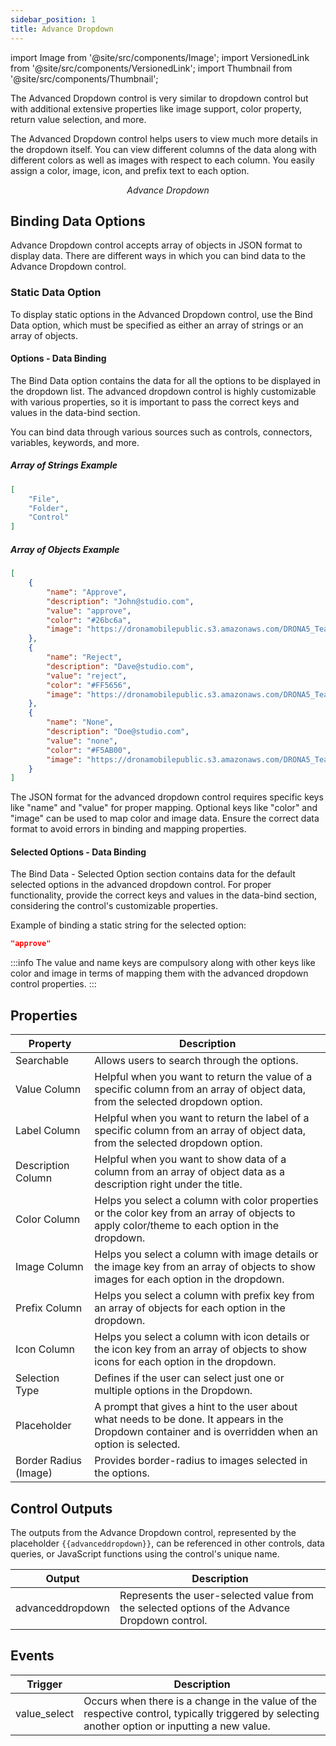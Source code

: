 ```yaml
---
sidebar_position: 1
title: Advance Dropdown
---
```


import Image from '@site/src/components/Image';
import VersionedLink from '@site/src/components/VersionedLink';
import Thumbnail from '@site/src/components/Thumbnail';

The Advanced Dropdown control is very similar to dropdown control but with additional extensive properties like image support, color property, return value selection, and more.

The Advanced Dropdown control helps users to view much more details in the dropdown itself. You can view different columns of the data along with different colors as well as images with respect to each column. You easily assign a color, image, icon, and prefix text to each option.

<figure>
  <Thumbnail src="/img/reference/controls/adv-dropdown/preview.png" alt="Advance Dropdown" />
  <figcaption align = "center"><i>Advance Dropdown</i></figcaption>
</figure>

## Binding Data Options

Advance Dropdown control accepts array of objects in JSON format to display data. There are different ways in which you can bind data to the Advance Dropdown control.


### Static Data Option

To display static options in the Advanced Dropdown control, use the Bind Data option, which must be specified as either an array of strings or an array of objects.

#### Options - Data Binding
The Bind Data option contains the data for all the options to be displayed in the dropdown list. The advanced dropdown control is highly customizable with various properties, so it is important to pass the correct keys and values in the data-bind section.

You can bind data through various sources such as controls, connectors, variables, keywords, and more.

##### Array of Strings Example

```json
[
    "File",
    "Folder",
    "Control"
]
```

##### Array of Objects Example

```json
[
    {
        "name": "Approve",
        "description": "John@studio.com",
        "value": "approve",
        "color": "#26bc6a",
        "image": "https://dronamobilepublic.s3.amazonaws.com/DRONA5_Team108/content/app/images/public/Tick_c5Abe.svg"
    },
    {
        "name": "Reject",
        "description": "Dave@studio.com",
        "value": "reject",
        "color": "#FF5656",
        "image": "https://dronamobilepublic.s3.amazonaws.com/DRONA5_Team108/content/app/images/public/Close_jCmgk.svg"
    },
    {
        "name": "None",
        "description": "Doe@studio.com",
        "value": "none",
        "color": "#F5AB00",
        "image": "https://dronamobilepublic.s3.amazonaws.com/DRONA5_Team108/content/app/images/public/Info_BCFfd.svg"
    }
]
```

The JSON format for the advanced dropdown control requires specific keys like "name" and "value" for proper mapping. Optional keys like "color" and "image" can be used to map color and image data. Ensure the correct data format to avoid errors in binding and mapping properties.

#### Selected Options - Data Binding
The Bind Data - Selected Option section contains data for the default selected options in the advanced dropdown control. For proper functionality, provide the correct keys and values in the data-bind section, considering the control's customizable properties.

Example of binding a static string for the selected option:

```json
"approve"
```

:::info
The value and name keys are compulsory along with other keys like color and image in terms of mapping them with the advanced dropdown control properties.
:::


## Properties


| Property                | Description                                                                                                                                     |
|-------------------------|-------------------------------------------------------------------------------------------------------------------------------------------------|
| Searchable	          | Allows users to search through the options.                                                                                                     |
| Value Column            | Helpful when you want to return the value of a specific column from an array of object data, from the selected dropdown option.              |
| Label Column            | Helpful when you want to return the label of a specific column from an array of object data, from the selected dropdown option.              |
| Description Column      | Helpful when you want to show data of a column from an array of object data as a description right under the title.                            |
| Color Column            | Helps you select a column with color properties or the color key from an array of objects to apply color/theme to each option in the dropdown. |
| Image Column            | Helps you select a column with image details or the image key from an array of objects to show images for each option in the dropdown.        |
| Prefix Column            | Helps you select a column with prefix key from an array of objects for each option in the dropdown.        |
| Icon Column            | Helps you select a column with icon details or the icon key from an array of objects to show icons for each option in the dropdown.        |
| Selection Type          | Defines if the user can select just one or multiple options in the Dropdown.                                                                   |
| Placeholder             | A prompt that gives a hint to the user about what needs to be done. It appears in the Dropdown container and is overridden when an option is selected.        |
| Border Radius (Image)   | Provides border-radius to images selected in the options.                                                                                       |


## Control Outputs

The outputs from the Advance Dropdown control, represented by the placeholder `{{advanceddropdown}}`, can be referenced in other controls, data queries, or JavaScript functions using the control's unique name.

| Output       | Description                                                                                                  |
|--------------|--------------------------------------------------------------------------------------------------------------|
| advanceddropdown    | Represents the user-selected value from the selected options of the Advance Dropdown control.                        |


## Events


| Trigger     | Description                                                                                                                              |
|--------------|------------------------------------------------------------------------------------------------------------------------------------------|
| value_select | Occurs when there is a change in the value of the respective control, typically triggered by selecting another option or inputting a new value. |